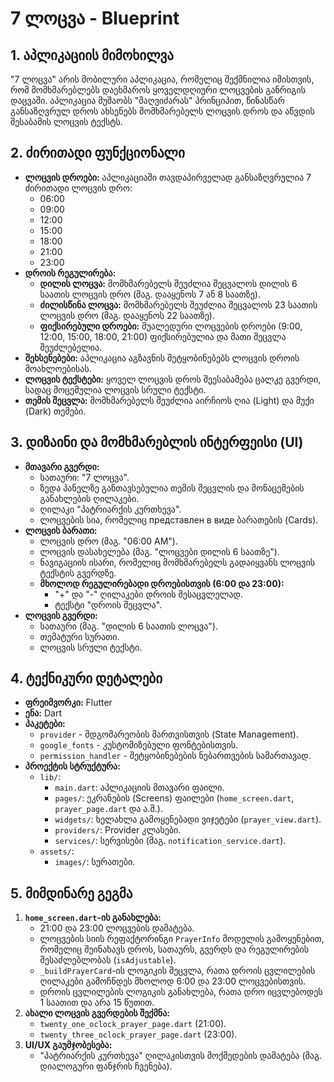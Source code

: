 
# 7 ლოცვა - Blueprint

## 1. აპლიკაციის მიმოხილვა

"7 ლოცვა" არის მობილური აპლიკაცია, რომელიც შექმნილია იმისთვის, რომ მომხმარებლებს დაეხმაროს ყოველდღიური ლოცვების განრიგის დაცვაში. აპლიკაცია მუშაობს "მაღვიძარას" პრინციპით, წინასწარ განსაზღვრულ დროს ახსენებს მომხმარებელს ლოცვის დროს და აწვდის შესაბამის ლოცვის ტექსტს.

## 2. ძირითადი ფუნქციონალი

- **ლოცვის დროები:** აპლიკაციაში თავდაპირველად განსაზღვრულია 7 ძირითადი ლოცვის დრო:
  - 06:00
  - 09:00
  - 12:00
  - 15:00
  - 18:00
  - 21:00
  - 23:00
- **დროის რეგულირება:**
  - **დილის ლოცვა:** მომხმარებელს შეუძლია შეცვალოს დილის 6 საათის ლოცვის დრო (მაგ. დააყენოს 7 ან 8 საათზე).
  - **ძილისწინა ლოცვა:** მომხმარებელს შეუძლია შეცვალოს 23 საათის ლოცვის დრო (მაგ. დააყენოს 22 საათზე).
  - **ფიქსირებული დროები:** შუალედური ლოცვების დროები (9:00, 12:00, 15:00, 18:00, 21:00) ფიქსირებულია და მათი შეცვლა შეუძლებელია.
- **შეხსენებები:** აპლიკაცია აგზავნის შეტყობინებებს ლოცვის დროის მოახლოებისას.
- **ლოცვის ტექსტები:** ყოველ ლოცვის დროს შეესაბამება ცალკე გვერდი, სადაც მოცემულია ლოცვის სრული ტექსტი.
- **თემის შეცვლა:** მომხმარებელს შეუძლია აირჩიოს ღია (Light) და მუქი (Dark) თემები.

## 3. დიზაინი და მომხმარებლის ინტერფეისი (UI)

- **მთავარი გვერდი:**
  - სათაური: "7 ლოცვა".
  - ზედა პანელზე განთავსებულია თემის შეცვლის და მონაცემების განახლების ღილაკები.
  - ღილაკი "პატრიარქის კურთხევა".
  - ლოცვების სია, რომელიც представлен в виде ბარათების (Cards).
- **ლოცვის ბარათი:**
  - ლოცვის დრო (მაგ. "06:00 AM").
  - ლოცვის დასახელება (მაგ. "ლოცვები დილის 6 საათზე").
  - ნავიგაციის ისარი, რომელიც მომხმარებელს გადაიყვანს ლოცვის ტექსტის გვერდზე.
  - **მხოლოდ რეგულირებადი დროებისთვის (6:00 და 23:00):**
    - "+" და "-" ღილაკები დროის შესაცვლელად.
    - ტექსტი "დროის შეცვლა".
- **ლოცვის გვერდი:**
  - სათაური (მაგ. "დილის 6 საათის ლოცვა").
  - თემატური სურათი.
  - ლოცვის სრული ტექსტი.

## 4. ტექნიკური დეტალები

- **ფრეიმვორკი:** Flutter
- **ენა:** Dart
- **პაკეტები:**
  - `provider` - მდგომარეობის მართვისთვის (State Management).
  - `google_fonts` - კუსტომიზებული ფონტებისთვის.
  - `permission_handler` - შეტყობინებების ნებართვების სამართავად.
- **პროექტის სტრუქტურა:**
  - `lib/`:
    - `main.dart`: აპლიკაციის მთავარი ფაილი.
    - `pages/`: ეკრანების (Screens) ფაილები (`home_screen.dart`, `prayer_page.dart` და ა.შ.).
    - `widgets/`: ხელახლა გამოყენებადი ვიჯეტები (`prayer_view.dart`).
    - `providers/`: Provider კლასები.
    - `services/`: სერვისები (მაგ. `notification_service.dart`).
  - `assets/`:
    - `images/`: სურათები.

## 5. მიმდინარე გეგმა

1.  **`home_screen.dart`-ის განახლება:**
    - 21:00 და 23:00 ლოცვების დამატება.
    - ლოცვების სიის რეფაქტორინგი `PrayerInfo` მოდელის გამოყენებით, რომელიც შეინახავს დროს, სათაურს, გვერდს და რეგულირების შესაძლებლობას (`isAdjustable`).
    - `_buildPrayerCard`-ის ლოგიკის შეცვლა, რათა დროის ცვლილების ღილაკები გამოჩნდეს მხოლოდ 6:00 და 23:00 ლოცვებისთვის.
    - დროის ცვლილების ლოგიკის განახლება, რათა დრო იცვლებოდეს 1 საათით და არა 15 წუთით.
2.  **ახალი ლოცვის გვერდების შექმნა:**
    - `twenty_one_oclock_prayer_page.dart` (21:00).
    - `twenty_three_oclock_prayer_page.dart` (23:00).
3.  **UI/UX გაუმჯობესება:**
    - "პატრიარქის კურთხევა" ღილაკისთვის მოქმედების დამატება (მაგ. დიალოგური ფანჯრის ჩვენება).

